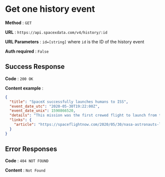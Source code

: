# Get one history event

**Method** : `GET`

**URL** : `https://api.spacexdata.com/v4/history/:id`

**URL Parameters** : `id=[string]` where `id` is the ID of the history event

**Auth required** : `False`

## Success Response

**Code** : `200 OK`

**Content example** :

```json
{
  "title": "SpaceX successfully launches humans to ISS",
  "event_date_utc": "2020-05-30T19:22:00Z",
  "event_date_unix": 1590866520,
  "details": "This mission was the first crewed flight to launch from the United States since the end of the Space Shuttle program in 2011. It carried NASA astronauts Doug Hurley and Bob Behnken to the ISS.",
  "links": {
    "article": "https://spaceflightnow.com/2020/05/30/nasa-astronauts-launch-from-us-soil-for-first-time-in-nine-years/"
  }
}
```

## Error Responses

**Code** : `404 NOT FOUND`

**Content** : `Not Found`
